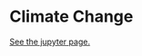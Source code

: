 # Climate Change

[See the jupyter page.](https://nbviewer.jupyter.org/github/Lecrapouille/GlobalWarming.jl/blob/master/GlobalWarming-en.ipynb) 
